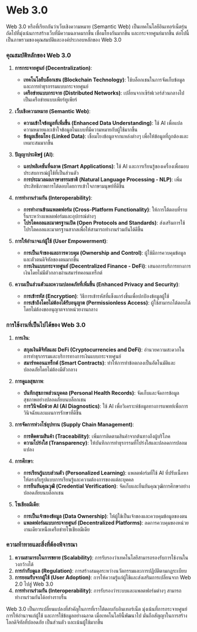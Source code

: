 # Web 3.0

Web 3.0 หรือที่เรียกกันว่าเว็บเชิงความหมาย (Semantic Web) เป็นเทคโนโลยีอินเทอร์เน็ตรุ่นถัดไปที่มุ่งเน้นการสร้างเว็บที่มีความฉลาดมากขึ้น เชื่อมโยงกันมากขึ้น และกระจายศูนย์มากขึ้น ต่อไปนี้เป็นภาพรวมของคุณสมบัติและองค์ประกอบหลักของ Web 3.0

### คุณสมบัติหลักของ Web 3.0

1. **การกระจายศูนย์ (Decentralization)**:
   - **เทคโนโลยีบล็อกเชน (Blockchain Technology)**: ใช้บล็อกเชนในการจัดเก็บข้อมูลและการทำธุรกรรมแบบกระจายศูนย์
   - **เครือข่ายแบบกระจาย (Distributed Networks)**: เปลี่ยนจากเซิร์ฟเวอร์ส่วนกลางไปเป็นเครือข่ายแบบเพียร์ทูเพียร์

2. **เว็บเชิงความหมาย (Semantic Web)**:
   - **ความเข้าใจข้อมูลที่เพิ่มขึ้น (Enhanced Data Understanding)**: ใช้ AI เพื่อแปลความหมายและเข้าใจข้อมูลในแบบที่มีความหมายกับผู้ใช้มากขึ้น
   - **ข้อมูลเชื่อมโยง (Linked Data)**: เชื่อมโยงข้อมูลจากแหล่งต่างๆ เพื่อให้ข้อมูลที่ถูกต้องและเหมาะสมมากขึ้น

3. **ปัญญาประดิษฐ์ (AI)**:
   - **แอปพลิเคชันที่ฉลาด (Smart Applications)**: ใช้ AI และการเรียนรู้ของเครื่องเพื่อมอบประสบการณ์ผู้ใช้ที่เป็นส่วนตัว
   - **การประมวลผลภาษาธรรมชาติ (Natural Language Processing - NLP)**: เพิ่มประสิทธิภาพการโต้ตอบโดยการเข้าใจภาษามนุษย์ที่ดีขึ้น

4. **การทำงานร่วมกัน (Interoperability)**:
   - **การทำงานข้ามแพลตฟอร์ม (Cross-Platform Functionality)**: ให้การโต้ตอบที่ราบรื่นระหว่างแพลตฟอร์มและอุปกรณ์ต่างๆ
   - **โปรโตคอลและมาตรฐานเปิด (Open Protocols and Standards)**: ส่งเสริมการใช้โปรโตคอลและมาตรฐานสากลเพื่อให้สามารถทำงานร่วมกันได้ดีขึ้น

5. **การให้อำนาจแก่ผู้ใช้ (User Empowerment)**:
   - **การเป็นเจ้าของและการควบคุม (Ownership and Control)**: ผู้ใช้มีการควบคุมข้อมูลและตัวตนดิจิทัลของตนมากขึ้น
   - **การเงินแบบกระจายศูนย์ (Decentralized Finance - DeFi)**: เสนอการบริการทางการเงินโดยไม่มีตัวกลางผ่านสมาร์ทคอนแทร็กต์

6. **ความเป็นส่วนตัวและความปลอดภัยที่เพิ่มขึ้น (Enhanced Privacy and Security)**:
   - **การเข้ารหัส (Encryption)**: วิธีการเข้ารหัสที่แข็งแกร่งขึ้นเพื่อปกป้องข้อมูลผู้ใช้
   - **การเข้าถึงโดยไม่ต้องได้รับอนุญาต (Permissionless Access)**: ผู้ใช้สามารถโต้ตอบได้โดยไม่ต้องขออนุญาตจากหน่วยงานกลาง

### การใช้งานที่เป็นไปได้ของ Web 3.0

1. **การเงิน**:
   - **สกุลเงินดิจิทัลและ DeFi (Cryptocurrencies and DeFi)**: อำนวยความสะดวกในการทำธุรกรรมและบริการทางการเงินแบบกระจายศูนย์
   - **สมาร์ทคอนแทร็กต์ (Smart Contracts)**: ทำให้การทำข้อตกลงเป็นอัตโนมัติและปลอดภัยโดยไม่ต้องมีตัวกลาง

2. **การดูแลสุขภาพ**:
   - **บันทึกสุขภาพส่วนบุคคล (Personal Health Records)**: จัดเก็บและจัดการข้อมูลสุขภาพอย่างปลอดภัยบนบล็อกเชน
   - **การวินิจฉัยด้วย AI (AI Diagnostics)**: ใช้ AI เพื่อวิเคราะห์ข้อมูลทางการแพทย์เพื่อการวินิจฉัยและแผนการรักษาที่ดีขึ้น

3. **การจัดการห่วงโซ่อุปทาน (Supply Chain Management)**:
   - **การติดตามสินค้า (Traceability)**: เพิ่มการติดตามสินค้าจากต้นทางถึงผู้บริโภค
   - **ความโปร่งใส (Transparency)**: ให้บันทึกการทำธุรกรรมที่โปร่งใสและปลอดการปลอมแปลง

4. **การศึกษา**:
   - **การเรียนรู้แบบส่วนตัว (Personalized Learning)**: แพลตฟอร์มที่ใช้ AI ที่ปรับเนื้อหาให้ตรงกับรูปแบบการเรียนรู้และความต้องการของแต่ละบุคคล
   - **การยืนยันคุณวุฒิ (Credential Verification)**: จัดเก็บและยืนยันคุณวุฒิการศึกษาอย่างปลอดภัยบนบล็อกเชน

5. **โซเชียลมีเดีย**:
   - **การเป็นเจ้าของข้อมูล (Data Ownership)**: ให้ผู้ใช้เป็นเจ้าของและควบคุมข้อมูลของตน
   - **แพลตฟอร์มแบบกระจายศูนย์ (Decentralized Platforms)**: ลดการควบคุมของหน่วยงานเดียวเหนือเครือข่ายโซเชียลมีเดีย

### ความท้าทายและสิ่งที่ต้องพิจารณา

1. **ความสามารถในการขยาย (Scalability)**: การรับรองว่าเทคโนโลยีสามารถรองรับการใช้งานในวงกว้างได้
2. **การกำกับดูแล (Regulation)**: การสร้างสมดุลระหว่างนวัตกรรมและการปฏิบัติตามกฎระเบียบ
3. **การยอมรับจากผู้ใช้ (User Adoption)**: การให้ความรู้แก่ผู้ใช้และส่งเสริมการเปลี่ยนจาก Web 2.0 ไปสู่ Web 3.0
4. **การทำงานร่วมกัน (Interoperability)**: การรับรองว่าระบบและแพลตฟอร์มต่างๆ สามารถทำงานร่วมกันได้อย่างราบรื่น

Web 3.0 เป็นการเปลี่ยนแปลงที่สำคัญในการที่เราโต้ตอบกับอินเทอร์เน็ต มุ่งเน้นที่การกระจายศูนย์ การให้อำนาจแก่ผู้ใช้ และการใช้ข้อมูลอย่างฉลาด เมื่อเทคโนโลยีนี้พัฒนาไป มันถือสัญญาในการสร้างโลกดิจิทัลที่ปลอดภัย เป็นส่วนตัว และเน้นผู้ใช้มากขึ้น